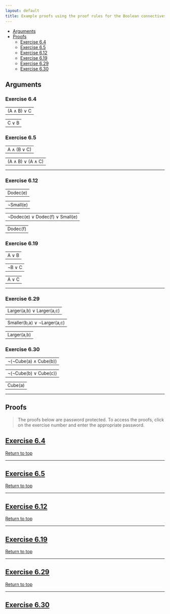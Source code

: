 ```yaml
---
layout: default
title: Example proofs using the proof rules for the Boolean connectives
---
```


+ [Arguments](#arg)
+ [Proofs](#proof)
  - [Exercise 6.4](#ex64)
  - [Exercise 6.5](#ex65)
  - [Exercise 6.12](#ex612)
  - [Exercise 6.19](#ex619)
  - [Exercise 6.29](#ex629)
  - [Exercise 6.30](#ex630)

<a name="arg"></a>

## Arguments

<div class="argbox">
<h3>Exercise 6.4</h3>
<div class="proof" >
<div class="step" ><table ><td class="step" ><span class="stepnumber" ></span><span class="stepFormula" title="(A &#8743; B) &#8744; C" >(A &#8743; B) &#8744; C</span></td></table></div><div class="fitchbar" ></div>
<div class="step" ><table ><td class="step" ><span class="stepnumber" ></span><span class="stepFormula" title="C &#8744; B" >C &#8744; B</span></td></table></div>
</div>
</div>

<div class="argbox">
<h3>Exercise 6.5</h3>
<div class="proof" >
<div class="step" ><table ><td class="step" ><span class="stepnumber" ></span><span class="stepFormula" title="A &and; (B &or; C)" >A &and; (B &or; C)</span></td></table></div><div class="fitchbar" ></div>
<div class="step" ><table ><td class="step" ><span class="stepnumber" ></span><span class="stepFormula" title="(A &and; B) &or; (A &and; C)" >(A &and; B) &or; (A &and; C)</span></td></table></div>
</div>
</div>

<div style="clear: both;"></div>

* * * * * 

<div class="argbox">
<h3>Exercise 6.12</h3>
<div class="proof" >
<div class="step" ><table ><td class="step" ><span class="stepnumber" ></span><span class="stepFormula" title="" >Dodec(e)</span></td></table></div>
<div class="step" ><table ><td class="step" ><span class="stepnumber" ></span><span class="stepFormula" title="" >&not;Small(e)</span></td></table></div>
<div class="step" ><table ><td class="step" ><span class="stepnumber" ></span><span class="stepFormula" title="" >&not;Dodec(e) &or; Dodec(f) &or; Small(e)</span></td></table></div><div class="fitchbar" ></div>
<div class="step" ><table ><td class="step" ><span class="stepnumber" ></span><span class="stepFormula" title="" >Dodec(f)</span></td></table></div>
</div>
</div>

<div class="argbox">
<h3>Exercise 6.19</h3>
<div class="proof" >
<div class="step" ><table ><td class="step" ><span class="stepnumber" ></span><span class="stepFormula" title="" >A &or; B</span></td></table></div>
<div class="step" ><table ><td class="step" ><span class="stepnumber" ></span><span class="stepFormula" title="" >&not;B &or; C</span></td></table></div><div class="fitchbar" ></div>
<div class="step" ><table ><td class="step" ><span class="stepnumber" ></span><span class="stepFormula" title="" >A &or; C</span></td></table></div>
</div>
</div>

<div style="clear: both;"></div>

* * * * * 

<div class="argbox">
<h3>Exercise 6.29</h3>
<div class="proof" >
<div class="step" ><table ><td class="step" ><span class="stepnumber" ></span><span class="stepFormula" title="" >Larger(a,b) &or; Larger(a,c)</span></td></table></div>
<div class="step" ><table ><td class="step" ><span class="stepnumber" ></span><span class="stepFormula" title="" >Smaller(b,a) &or; &not;Larger(a,c)</span></td></table></div>
<div class="fitchbar" ></div>
<div class="step" ><table ><td class="step" ><span class="stepnumber" ></span><span class="stepFormula" title="" >Larger(a,b)</span></td></table></div>
</div>
</div>

<div class="argbox">
<h3>Exercise 6.30</h3>
<div class="proof" >
<div class="step" ><table ><td class="step" ><span class="stepnumber" ></span><span class="stepFormula" title="" >&not;(&not;Cube(a) &and; Cube(b))</span></td></table></div>
<div class="step" ><table ><td class="step" ><span class="stepnumber" ></span><span class="stepFormula" title="" >&not;(&not;Cube(b) &or; Cube(c))</span></td></table></div><div class="fitchbar" ></div>
<div class="step" ><table ><td class="step" ><span class="stepnumber" ></span><span class="stepFormula" title="" >Cube(a)</span></td></table></div>
</div>
</div>

<div style="clear: both;"></div>

* * * * * 

<a name="proof"></a>

## Proofs

> The proofs below are password protected. To access the proofs, click on the exercise number and enter the appropriate password.

<a name="ex64"></a>
<h2><a id="ex64a" class="protectopen" href="#" onclick="return false;">Exercise 6.4</a></h2>

<div id="ex64ahid" style="display: none;">
<ul>
<li><bf>Goal:</bf> C &or; B</li>
</ul>

<div class="box">
<div class="proof" >
<div class="step" ><table ><td class="step" ><span class="stepnumber" >1. </span><span class="stepFormula" title="(A &#8743; B) &#8744; C" >(A &#8743; B) &#8744; C</span></td><td class="ruleStep" ></td></table></div><div class="fitchbar" ></div>

<div><img class="open" src="images/help-with-circle.svg">
<div class="proof hid" ><div class="step" ><table ><td class="step" ><span class="stepnumber" >2. </span><span class="stepFormula" title="A &#8743; B" >A &#8743; B</span></td><td class="ruleStep" ></td></table></div><div class="fitchbar" ></div>

<div><img class="open" src="images/help-with-circle.svg">
<div class="step hid" ><table ><td class="step" ><span class="stepnumber" >3. </span><span class="stepFormula" title="B" >B</span></td><td class="ruleStep" ><span class="status valid" title="valid" ></span><span class="rulename" >&#8743;&#160;Elim&#160;</span><span class="support" > : 2</span></td></table></div>
</div>

<div><img class="open" src="images/help-with-circle.svg">
<div class="step hid" ><table ><td class="step" ><span class="stepnumber" >4. </span><span class="stepFormula" title="C &#8744; B" >C &#8744; B</span></td><td class="ruleStep" ><span class="status valid" title="valid" ></span><span class="rulename" >&#8744;&#160;Intro&#160;</span><span class="support" > : 3</span></td></table></div></div>
</div></div>

<div><img class="open" src="images/help-with-circle.svg">
<div class="proof hid" >
<div class="step" ><table ><td class="step" ><span class="stepnumber" >5. </span><span class="stepFormula" title="C" >C</span></td><td class="ruleStep" ></td></table></div><div class="fitchbar" ></div>

<div><img class="open" src="images/help-with-circle.svg">
<div class="step hid" ><table ><td class="step" ><span class="stepnumber" >6. </span><span class="stepFormula" title="C &#8744; B" >C &#8744; B</span></td><td class="ruleStep" ><span class="status valid" title="valid" ></span><span class="rulename" >&#8744;&#160;Intro&#160;</span><span class="support" > : 5</span></td></table></div></div>
</div></div>

<div><img class="open" src="images/help-with-circle.svg">
<div class="step hid" ><table ><td class="step" ><span class="stepnumber" >7. </span><span class="stepFormula" title="C &#8744; B" >C &#8744; B</span></td><td class="ruleStep" ><span class="status valid" title="valid" ></span><span class="rulename" >&#8744;&#160;Elim&#160;</span><span class="support" > : 1, 2-4, 5-6</span></td></table></div></div>
</div>
</div>
</div>

<a href="#top">Return to top</a>
 
* * * * *

<a name="ex65"></a>
<h2><a id="ex65a" class="protectopen" href="#" onclick="return false;">Exercise 6.5</a></h2>

<div id="ex65ahid" style="display: none;">
<ul>
<li><bf>Goal:</bf> (A &and; B) &or; (A &and; C)</li>
</ul>

<div class="box">
<div class="proof" >
<div class="step" ><table ><td class="step" ><span class="stepnumber" >1. </span><span class="stepFormula" title="A &#8743; (B &#8744; C)" >A &#8743; (B &#8744; C)</span></td><td class="ruleStep" ></td></table></div><div class="fitchbar" ></div>

<div><img class="open" src="images/help-with-circle.svg">
<div class="step hid" ><table ><td class="step" ><span class="stepnumber" >2. </span><span class="stepFormula" title="A" >A</span></td><td class="ruleStep" ><span class="status valid" title="valid" ></span><span class="rulename" >&#8743;&#160;Elim&#160;</span><span class="support" > : 1</span></td></table>

<div><img class="open" src="images/help-with-circle.svg">
<div class="step hid" ><table ><td class="step" ><span class="stepnumber" >3. </span><span class="stepFormula" title="B &#8744; C" >B &#8744; C</span></td><td class="ruleStep" ><span class="status valid" title="valid" ></span><span class="rulename" >&#8743;&#160;Elim&#160;</span><span class="support" > : 1</span></td></table>

<div><img class="open" src="images/help-with-circle.svg">
<div class="proof hid" >
<div class="step" ><table ><td class="step" ><span class="stepnumber" >4. </span><span class="stepFormula" title="B" >B</span></td><td class="ruleStep" ></td></table></div><div class="fitchbar" ></div>

<div><img class="open" src="images/help-with-circle.svg">
<div class="step hid" ><table ><td class="step" ><span class="stepnumber" >5. </span><span class="stepFormula" title="A &#8743; B" >A &#8743; B</span></td><td class="ruleStep" ><span class="status valid" title="valid" ></span><span class="rulename" >&#8743;&#160;Intro&#160;</span><span class="support" > : 4, 2</span></td></table>

<div><img class="open" src="images/help-with-circle.svg">
<div class="step hid" ><table ><td class="step" ><span class="stepnumber" >6. </span><span class="stepFormula" title="(A &#8743; B) &#8744; (A &#8743; C)" >(A &#8743; B) &#8744; (A &#8743; C)</span></td><td class="ruleStep" ><span class="status valid" title="valid" ></span><span class="rulename" >&#8744;&#160;Intro&#160;</span><span class="support" > : 5</span></td></table></div></div>
</div></div></div>

<div class="proof" >
<div class="step" ><table ><td class="step" ><span class="stepnumber" >7. </span><span class="stepFormula" title="C" >C</span></td><td class="ruleStep" ></td></table></div><div class="fitchbar" ></div>

<div><img class="open" src="images/help-with-circle.svg">
<div class="step hid" ><table ><td class="step" ><span class="stepnumber" >8. </span><span class="stepFormula" title="A &#8743; C" >A &#8743; C</span></td><td class="ruleStep" ><span class="status valid" title="valid" ></span><span class="rulename" >&#8743;&#160;Intro&#160;</span><span class="support" > : 7, 2</span></td></table>

<div><img class="open" src="images/help-with-circle.svg">
<div class="step hid" ><table ><td class="step" ><span class="stepnumber" >9. </span><span class="stepFormula" title="(A &#8743; B) &#8744; (A &#8743; C)" >(A &#8743; B) &#8744; (A &#8743; C)</span></td><td class="ruleStep" ><span class="status valid" title="valid" ></span><span class="rulename" >&#8744;&#160;Intro&#160;</span><span class="support" > : 8</span></td></table></div></div>

<div><img class="open" src="images/help-with-circle.svg">
<div class="step hid" ><table ><td class="step" ><span class="stepnumber" >10. </span><span class="stepFormula" title="(A &#8743; B) &#8744; (A &#8743; C)" >(A &#8743; B) &#8744; (A &#8743; C)</span></td><td class="ruleStep" ><span class="status valid" title="valid" ></span><span class="rulename" >&#8744;&#160;Elim&#160;</span><span class="support" > : 3, 4-6, 7-9</span></td></table></div></div>
</div></div></div></div>
</div></div></div></div>
</div>
</div>
</div>

<a href="#top">Return to top</a>

* * * * *

<a name="ex612"></a>
<h2><a id="ex612a" class="protectopen" href="#" onclick="return false;">Exercise 6.12</a></h2>

<div id="ex612ahid" style="display: none;">
<ul>
<li><bf>Goal:</bf> Dodec(f)</li>
</ul>

<div class="box">
<div class="proof" >
<div class="step" ><table ><td class="step" ><span class="stepnumber" >1. </span><span class="stepFormula" title="Dodec(e)" >Dodec(e)</span></td><td class="ruleStep" ></td></table></div><div class="step" ><table ><td class="step" ><span class="stepnumber" >2. </span><span class="stepFormula" title="&#172;Small(e)" >&#172;Small(e)</span></td><td class="ruleStep" ></td></table></div><div class="step" ><table ><td class="step" ><span class="stepnumber" >3. </span><span class="stepFormula" title="&#172;Dodec(e) &#8744; Dodec(f) &#8744; Small(e)" >&#172;Dodec(e) &#8744; Dodec(f) &#8744; Small(e)</span></td><td class="ruleStep" ></td></table></div><div class="fitchbar" ></div>

<div><img class="open" src="images/help-with-circle.svg"><div class="proof hid" >
<div class="step" ><table ><td class="step" ><span class="stepnumber" >4. </span><span class="stepFormula" title="&#172;Dodec(e)" >&#172;Dodec(e)</span></td><td class="ruleStep" ></td></table></div><div class="fitchbar" ></div>

<div><img class="open" src="images/help-with-circle.svg"><div class="step hid" ><table ><td class="step" ><span class="stepnumber" >5. </span><span class="stepFormula" title="Dodec(e)" >Dodec(e)</span></td><td class="ruleStep" ><span class="status valid" title="valid" ></span><span class="rulename" >Reit&#160;</span><span class="support" > : 1</span></td></table></div></div>

<div><img class="open" src="images/help-with-circle.svg"><div class="step hid" ><table ><td class="step" ><span class="stepnumber" >6. </span><span class="stepFormula" title="&#8743;#8869;" >&#8869;</span></td><td class="ruleStep" ><span class="status valid" title="valid" ></span><span class="rulename" >&#8869;&#160;Intro&#160;</span><span class="support" > : 4, 5</span></td></table></div></div>

<div><img class="open" src="images/help-with-circle.svg"><div class="step hid" ><table ><td class="step" ><span class="stepnumber" >7. </span><span class="stepFormula" title="Dodec(f)" >Dodec(f)</span></td><td class="ruleStep" ><span class="status valid" title="valid" ></span><span class="rulename" >&#8869;&#160;Elim&#160;</span><span class="support" > : 6</span></td></table></div></div>
</div></div>

<div><img class="open" src="images/help-with-circle.svg"><div class="proof hid" >
<div class="step" ><table ><td class="step" ><span class="stepnumber" >8. </span><span class="stepFormula" title="Dodec(f)" >Dodec(f)</span></td><td class="ruleStep" ></td></table></div><div class="fitchbar" ></div>

<div><img class="open" src="images/help-with-circle.svg"><div class="step hid" ><table ><td class="step" ><span class="stepnumber" >9. </span><span class="stepFormula" title="Dodec(f)" >Dodec(f)</span></td><td class="ruleStep" ><span class="status valid" title="valid" ></span><span class="rulename" >Reit&#160;</span><span class="support" > : 8</span></td></table></div></div>
</div></div>

<div><img class="open" src="images/help-with-circle.svg"><div class="proof hid" >
<div class="step" ><table ><td class="step" ><span class="stepnumber" >10. </span><span class="stepFormula" title="Small(e)" >Small(e)</span></td><td class="ruleStep" ></td></table></div><div class="fitchbar" ></div>

<div><img class="open" src="images/help-with-circle.svg"><div class="step hid" ><table ><td class="step" ><span class="stepnumber" >11. </span><span class="stepFormula" title="&#172;Small(e)" >&#172;Small(e)</span></td><td class="ruleStep" ><span class="status valid" title="valid" ></span><span class="rulename" >Reit&#160;</span><span class="support" > : 2</span></td></table></div></div>

<div><img class="open" src="images/help-with-circle.svg"><div class="step hif" ><table ><td class="step" ><span class="stepnumber" >12. </span><span class="stepFormula" title="&#8743;#8869;" >&#8869;</span></td><td class="ruleStep" ><span class="status valid" title="valid" ></span><span class="rulename" >&#8869;&#160;Intro&#160;</span><span class="support" > : 11, 10</span></td></table></div></div>

<div><img class="open" src="images/help-with-circle.svg"><div class="step hid" ><table ><td class="step" ><span class="stepnumber" >13. </span><span class="stepFormula" title="Dodec(f)" >Dodec(f)</span></td><td class="ruleStep" ><span class="status valid" title="valid" ></span><span class="rulename" >&#8869;&#160;Elim&#160;</span><span class="support" > : 12</span></td></table></div></div>
</div></div>

<div><img class="open" src="images/help-with-circle.svg"><div class="step hid" ><table ><td class="step" ><span class="stepnumber" >14. </span><span class="stepFormula" title="Dodec(f)" >Dodec(f)</span></td><td class="ruleStep" ><span class="status valid" title="valid" ></span><span class="rulename" >&#8744;&#160;Elim&#160;</span><span class="support" > : 10-13, 8-9, 4-7, 3</span></td></table></div></div>
</div>
</div>
</div>

<a href="#top">Return to top</a>

* * * * *

<a name="ex619"></a>
<h2><a id="ex619a" class="protectopen" href="#" onclick="return false;">Exercise 6.19</a></h2>

<div id="ex619ahid" style="display: none;">
<ul>
<li><bf>Goal:</bf> A &or; C</li>
</ul>

<div class="box">

<div class="proof" >
<div class="step" ><table ><td class="step" ><span class="stepnumber" >1. </span><span class="stepFormula" title="A &#8744; B" >A &#8744; B</span></td><td class="ruleStep" ></td></table></div><div class="step" ><table ><td class="step" ><span class="stepnumber" >2. </span><span class="stepFormula" title="&#172;B &#8744; C" >&#172;B &#8744; C</span></td><td class="ruleStep" ></td></table></div><div class="fitchbar" ></div>

<div><img class="open" src="images/help-with-circle.svg"><div class="proof hid" >
<div class="step" ><table ><td class="step" ><span class="stepnumber" >3. </span><span class="stepFormula" title="A" >A</span></td><td class="ruleStep" ></td></table></div><div class="fitchbar" ></div>

<div><img class="open" src="images/help-with-circle.svg"><div class="step hid" ><table ><td class="step" ><span class="stepnumber" >4. </span><span class="stepFormula" title="A &#8744; C" >A &#8744; C</span></td><td class="ruleStep" ><span class="status valid" title="valid" ></span><span class="rulename" >&#8744;&#160;Intro&#160;</span><span class="support" > : 3</span></td></table></div></div>
</div></div>

<div><img class="open" src="images/help-with-circle.svg"><div class="proof hid" >
<div class="step" ><table ><td class="step" ><span class="stepnumber" >5. </span><span class="stepFormula" title="B" >B</span></td><td class="ruleStep" ></td></table></div><div class="fitchbar" ></div>

<div><img class="open" src="images/help-with-circle.svg"><div class="proof hid" >
<div class="step" ><table ><td class="step" ><span class="stepnumber" >6. </span><span class="stepFormula" title="&#172;B" >&#172;B</span></td><td class="ruleStep" ></td></table></div><div class="fitchbar" ></div>

<div><img class="open" src="images/help-with-circle.svg"><div class="step hid" ><table ><td class="step" ><span class="stepnumber" >7. </span><span class="stepFormula" title="B" >B</span></td><td class="ruleStep" ><span class="status valid" title="valid" ></span><span class="rulename" >Reit&#160;</span><span class="support" > : 5</span></td></table></div>
</div>

<div><img class="open" src="images/help-with-circle.svg"><div class="step hid" ><table ><td class="step" ><span class="stepnumber" >8. </span><span class="stepFormula" title="&#8743;#8869;" >&#8869;</span></td><td class="ruleStep" ><span class="status valid" title="valid" ></span><span class="rulename" >&#8869;&#160;Intro&#160;</span><span class="support" > : 6, 7</span></td></table></div>
</div>

<div><img class="open" src="images/help-with-circle.svg"><div class="step hid" ><table ><td class="step" ><span class="stepnumber" >9. </span><span class="stepFormula" title="A &#8744; C" >A &#8744; C</span></td><td class="ruleStep" ><span class="status valid" title="valid" ></span><span class="rulename" >&#8869;&#160;Elim&#160;</span><span class="support" > : 8</span></td></table></div></div>
</div></div>

<div><img class="open" src="images/help-with-circle.svg"><div class="proof hid" >
<div class="step" ><table ><td class="step" ><span class="stepnumber" >10. </span><span class="stepFormula" title="C" >C</span></td><td class="ruleStep" ></td></table></div><div class="fitchbar" ></div>

<div><img class="open" src="images/help-with-circle.svg"><div class="step hid" ><table ><td class="step" ><span class="stepnumber" >11. </span><span class="stepFormula" title="A &#8744; C" >A &#8744; C</span></td><td class="ruleStep" ><span class="status valid" title="valid" ></span><span class="rulename" >&#8744;&#160;Intro&#160;</span><span class="support" > : 10</span></td></table></div></div>
</div></div>

<div><img class="open" src="images/help-with-circle.svg"><div class="step hid" ><table ><td class="step" ><span class="stepnumber" >12. </span><span class="stepFormula" title="A &#8744; C" >A &#8744; C</span></td><td class="ruleStep" ><span class="status valid" title="valid" ></span><span class="rulename" >&#8744;&#160;Elim&#160;</span><span class="support" > : 2, 6-9, 10-11</span></td></table></div></div>
</div></div>

<div><img class="open" src="images/help-with-circle.svg"><div class="step hid" ><table ><td class="step" ><span class="stepnumber" >13. </span><span class="stepFormula" title="A &#8744; C" >A &#8744; C</span></td><td class="ruleStep" ><span class="status valid" title="valid" ></span><span class="rulename" >&#8744;&#160;Elim&#160;</span><span class="support" > : 1, 3-4, 5-12</span></td></table></div></div>
</div>
</div>
</div>

<a href="#top">Return to top</a>

* * * * *

<a name="ex629"></a>
<h2><a id="ex629a" class="protectopen" href="#" onclick="return false;">Exercise 6.29</a></h2>

<div id="ex629ahid" style="display: none;">
<ul>
<li><bf>Goal:</bf> Larger(a,b)</li>
</ul>

<div class="box">
<div class="proof">
<div class="step"><table><tbody><tr><td class="step"><span class="stepnumber">1. </span><span class="stepFormula" title="Larger(a, b) ∨ Larger(a, c)">Larger(a,b) ∨ Larger(a,c)</span></td><td class="ruleStep"></td></tr></tbody></table></div>
<div class="step"><table><tbody><tr><td class="step"><span class="stepnumber">2. </span><span class="stepFormula" title="Smaller(b, a) ∨ ¬Larger(a, c)">Smaller(b,a) ∨ ¬Larger(a,c)</span></td><td class="ruleStep"></td></tr></tbody></table></div>
<div class="fitchbar"></div>

<!-- Sub 1-->
<div><img class="open" src="images/help-with-circle.svg">
<div class="proof hid">
<div class="step"><table><tbody><tr><td class="step"><span class="stepnumber">3. </span><span class="stepFormula" title="Larger(a, b)">Larger(a,b)</span></td><td class="ruleStep"></td></tr></tbody></table></div>
<div class="fitchbar"></div>

<div><img class="open" src="images/help-with-circle.svg">
<div class="step hid"><table><tbody><tr><td class="step"><span class="stepnumber">4. </span><span class="stepFormula" title="Larger(a, b)">Larger(a,b)</span></td><td class="ruleStep"><span class="status valid" title="valid"></span><span class="rulename">Reit&nbsp;</span><span class="support"> : 3</span></td></tr></tbody></table></div>
</div>
</div></div>

<!-- Sub 2-->
<div><img class="open" src="images/help-with-circle.svg">
<div class="proof hid">
<div class="step"><table><tbody><tr><td class="step"><span class="stepnumber">5. </span><span class="stepFormula" title="Larger(a, c)">Larger(a,c)</span></td><td class="ruleStep"></td></tr></tbody></table></div>
<div class="fitchbar"></div>

  <!-- Subsub 1-->
  <div><img class="open" src="images/help-with-circle.svg">
  <div class="proof hid"><div class="step"><table><tbody><tr><td class="step"><span class="stepnumber">6. </span><span class="stepFormula" title="Smaller(b, a)">Smaller(b,a)</span></td><td class="ruleStep"></td></tr></tbody></table></div>
  <div class="fitchbar"></div>

  <div><img class="open" src="images/help-with-circle.svg">
  <div class="step hid"><table><tbody><tr><td class="step"><span class="stepnumber">7. </span><span class="stepFormula" title="Larger(a, b)">Larger(a,b)</span></td><td class="ruleStep"><span class="status valid" title="valid"></span><span class="rulename">Ana Con&nbsp;</span><span class="support"> : 6</span></td></tr></tbody></table></div>
  </div>
  </div></div>

  <!-- Subsub 2 -->
  <div><img class="open" src="images/help-with-circle.svg">
  <div class="proof hid"><div class="step"><table><tbody><tr><td class="step"><span class="stepnumber">8. </span><span class="stepFormula" title="¬Larger(a, c)">¬Larger(a,c)</span></td><td class="ruleStep"></td></tr></tbody></table></div>
  <div class="fitchbar"></div>

  <div><img class="open" src="images/help-with-circle.svg">
  <div class="step hid"><table><tbody><tr><td class="step"><span class="stepnumber">9. </span><span class="stepFormula" title="Larger(a, c)">Larger(a,c)</span></td><td class="ruleStep"><span class="status valid" title="valid"></span><span class="rulename">Reit&nbsp;</span><span class="support"> : 5</span></td></tr></tbody></table></div>
  </div>

  <div><img class="open" src="images/help-with-circle.svg">
  <div class="step hid"><table><tbody><tr><td class="step"><span class="stepnumber">10. </span><span class="stepFormula" title="∧#8869;">⊥</span></td><td class="ruleStep"><span class="status valid" title="valid"></span><span class="rulename">⊥&nbsp;Intro&nbsp;</span><span class="support"> : 8, 9</span></td></tr></tbody></table></div>
  </div>

  <div><img class="open" src="images/help-with-circle.svg">
  <div class="step hid"><table><tbody><tr><td class="step"><span class="stepnumber">11. </span><span class="stepFormula" title="Larger(a, b)">Larger(a,b)</span></td><td class="ruleStep"><span class="status valid" title="valid"></span><span class="rulename">⊥&nbsp;Elim&nbsp;</span><span class="support"> : 10</span></td></tr></tbody></table></div>
  </div>
  </div></div>

<div><img class="open" src="images/help-with-circle.svg">
<div class="step hid"><table><tbody><tr><td class="step"><span class="stepnumber">12. </span><span class="stepFormula" title="Larger(a, b)">Larger(a,b)</span></td><td class="ruleStep"><span class="status valid" title="valid"></span><span class="rulename">∨&nbsp;Elim&nbsp;</span><span class="support"> : 2, 6-7, 8-11</span></td></tr></tbody></table></div>
</div>
</div></div>

<div><img class="open" src="images/help-with-circle.svg">
<div class="step hid"><table><tbody><tr><td class="step"><span class="stepnumber">13. </span><span class="stepFormula" title="Larger(a, b)">Larger(a,b)</span></td><td class="ruleStep"><span class="status valid" title="valid"></span><span class="rulename">∨&nbsp;Elim&nbsp;</span><span class="support"> : 1, 3-4, 5-12</span></td></tr></tbody></table></div></div>
</div>
</div>
</div>

<a href="#top">Return to top</a>

* * * * *

<a name="ex630"></a>
<h2><a id="ex630a" class="protectopen" href="#" onclick="return false;">Exercise 6.30</a></h2>

<div id="ex630ahid" style="display: none;">
<ul>
<li><bf>Goal:</bf> Cube(a)</li>
</ul>

<div class="box">
<div class="proof" >
<div class="step" ><table ><td class="step" ><span class="stepnumber" >1. </span><span class="stepFormula" title="&#172;(&#172;Cube(a) &#8743; Cube(b))" >&#172;(&#172;Cube(a) &#8743; Cube(b))</span></td><td class="ruleStep" ></td></table></div><div class="step" ><table ><td class="step" ><span class="stepnumber" >2. </span><span class="stepFormula" title="&#172;(&#172;Cube(b) &#8744; Cube(c))" >&#172;(&#172;Cube(b) &#8744; Cube(c))</span></td><td class="ruleStep" ></td></table></div><div class="fitchbar" ></div>

<div><img class="open" src="images/help-with-circle.svg">
<div class="proof hid" >
<div class="step" ><table ><td class="step" ><span class="stepnumber" >3. </span><span class="stepFormula" title="&#172;Cube(b)" >&#172;Cube(b)</span></td><td class="ruleStep" ></td></table></div><div class="fitchbar"></div>

<div><img class="open" src="images/help-with-circle.svg">
<div class="step hid" ><table ><td class="step" ><span class="stepnumber" >4. </span><span class="stepFormula" title="&#172;Cube(b) &#8744; Cube(c)" >&#172;Cube(b) &#8744; Cube(c)</span></td><td class="ruleStep" ><span class="status valid" title="valid" ></span><span class="rulename" >&#8744;&#160;Intro&#160;</span><span class="support" > : 3</span></td></table></div>

<div><img class="open" src="images/help-with-circle.svg">
<div class="step hid" ><table ><td class="step" ><span class="stepnumber" >5. </span><span class="stepFormula" title="&#172;( &#172;Cube(b) &#8744; Cube(c))" >&#172;(&#172;Cube(b) &#8744; Cube(c))</span></td><td class="ruleStep" ><span class="status valid" title="valid" ></span><span class="rulename" >Reit&#160;</span><span class="support" > : 2</span></td></table></div>
</div>

<div><img class="open" src="images/help-with-circle.svg">
<div class="step hid" ><table ><td class="step" ><span class="stepnumber" >6. </span><span class="stepFormula" title="&#8743;#8869;" >&#8869;</span></td><td class="ruleStep" ><span class="status valid" title="valid" ></span><span class="rulename" >&#8869;&#160;Intro&#160;</span><span class="support" > : 4, 5</span></td></table></div></div>
</div></div>

<div><img class="open" src="images/help-with-circle.svg">
<div class="step hid" ><table ><td class="step" ><span class="stepnumber" >7. </span><span class="stepFormula" title="&#172;&#172;Cube(b)" >&#172;&#172;Cube(b)</span></td><td class="ruleStep" ><span class="status valid" title="valid" ></span><span class="rulename" >&#172;&#160;Intro&#160;</span><span class="support" > : 3-6</span></td></table></div>
</div>

<div><img class="open" src="images/help-with-circle.svg">
<div class="step hid" ><table ><td class="step" ><span class="stepnumber" >8. </span><span class="stepFormula" title="Cube(b)" >Cube(b)</span></td><td class="ruleStep" ><span class="status valid" title="valid" ></span><span class="rulename" >&#172;&#160;Elim&#160;</span><span class="support" > : 7</span></td></table></div>
</div>

<div><img class="open" src="images/help-with-circle.svg">
<div class="proof hid" >
<div class="step" ><table ><td class="step" ><span class="stepnumber" >9. </span><span class="stepFormula" title="&#172;Cube(a)" >&#172;Cube(a)</span></td><td class="ruleStep" ></td></table></div><div class="fitchbar" ></div>

<div><img class="open" src="images/help-with-circle.svg">
<div class="step hid" ><table ><td class="step" ><span class="stepnumber" >10. </span><span class="stepFormula" title="&#172;Cube(a) &#8743; Cube(b)" >&#172;Cube(a) &#8743; Cube(b)</span></td><td class="ruleStep" ><span class="status valid" title="valid" ></span><span class="rulename" >&#8743;&#160;Intro&#160;</span><span class="support" > : 8, 9</span></td></table></div>
</div>

<div><img class="open" src="images/help-with-circle.svg">
<div class="step hid" ><table ><td class="step" ><span class="stepnumber" >11. </span><span class="stepFormula" title="&#172;( &#172;Cube(a) &#8743; Cube(b))" >&#172;(&#172;Cube(a) &#8743; Cube(b))</span></td><td class="ruleStep" ><span class="status valid" title="valid" ></span><span class="rulename" >Reit&#160;</span><span class="support" > : 1</span></td></table></div>
</div>

<div><img class="open" src="images/help-with-circle.svg">
<div class="step hid" ><table ><td class="step" ><span class="stepnumber" >12. </span><span class="stepFormula" title="&#8743;#8869;" >&#8869;</span></td><td class="ruleStep" ><span class="status valid" title="valid" ></span><span class="rulename" >&#8869;&#160;Intro&#160;</span><span class="support" > : 10, 11</span></td></table></div></div>
</div></div>

<div><img class="open" src="images/help-with-circle.svg">
<div class="step hid" ><table ><td class="step" ><span class="stepnumber" >13. </span><span class="stepFormula" title="&#172;&#172;Cube(a)" >&#172;&#172;Cube(a)</span></td><td class="ruleStep" ><span class="status valid" title="valid" ></span><span class="rulename" >&#172;&#160;Intro&#160;</span><span class="support" > : 9-12</span></td></table></div>
</div>

<div><img class="open" src="images/help-with-circle.svg">
<div class="step hid" ><table ><td class="step" ><span class="stepnumber" >14. </span><span class="stepFormula" title="Cube(a)" >Cube(a)</span></td><td class="ruleStep" ><span class="status valid" title="valid" ></span><span class="rulename" >&#172;&#160;Elim&#160;</span><span class="support" > : 13</span></td></table></div></div>
</div></div>
</div>
</div>

